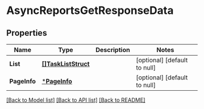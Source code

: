# AsyncReportsGetResponseData

## Properties
Name | Type | Description | Notes
------------ | ------------- | ------------- | -------------
**List** | [**[]TaskListStruct**](task_list_struct.md) |  | [optional] [default to null]
**PageInfo** | [***PageInfo**](page_info.md) |  | [optional] [default to null]

[[Back to Model list]](../README.md#documentation-for-models) [[Back to API list]](../README.md#documentation-for-api-endpoints) [[Back to README]](../README.md)


